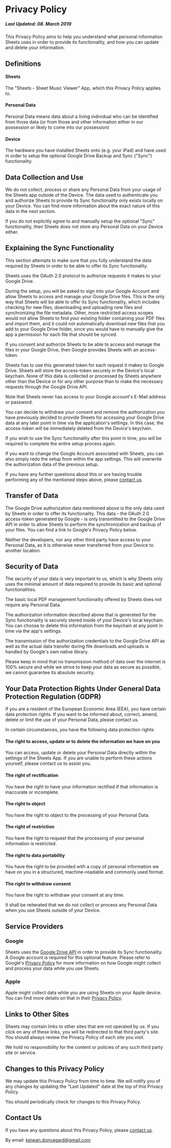 # Privacy Policy
##### Last Updated: 08. March 2019

This Privacy Policy aims to help you understand what personal information Sheets uses in order to provide its functionality, and how you can update and delete your information.



## Definitions

#### Sheets
The "Sheets - Sheet Music Viewer" App, which this Privacy Policy applies to.

#### Personal Data
Personal Data means data about a living individual who can be identified from those data (or from those and other information either in our possession or likely to come into our possession)

#### Device
The hardware you have installed Sheets onto (e.g. your iPad) and have used in order to setup the optional Google Drive Backup and Sync ("Sync") functionality.



## Data Collection and Use

We do not collect, process or share any Personal Data from your usage of the Sheets app outside of the Device. The data used to authenticate you and authorize Sheets to provide its Sync functionality only exists locally on your Device. You can find more information about the exact nature of this data in the next section.

If you do not explicitly agree to and manually setup the optional "Sync" functionality, then Sheets does not store any Personal Data on your Device either.

## Explaining the Sync Functionality

This section attempts to make sure that you fully understand the data required by Sheets in order to be able to offer its Sync functionality.

Sheets uses the OAuth 2.0 protocol to authorize requests it makes to your Google Drive.

During the setup, you will be asked to sign into your Google Account and allow Sheets to access and manage your Google Drive files. This is the only way that Sheets will be able to offer its Sync functionality, which includes checking for new files, downloading and uploading new files and synchronizing the file metadata. Other, more restricted access scopes would not allow Sheets to find your existing folder containing your PDF files and import them, and it could not automatically download new files that you add to your Google Drive folder, since you would have to manually give the app a permission for each file that should be synced.

If you consent and authorize Sheets to be able to access and manage the files in your Google Drive, then Google provides Sheets with an access-token.

Sheets has to use this generated token for each request it makes to Google Drive. Sheets will store the access-token securely in the Device's local keychain. None of this data is collected or processed by Sheets anywhere other than the Device or for any other purpose than to make the necessary requests through the Google Drive API.

Note that Sheets never has access to your Google account's E-Mail address or password.

You can decide to withdraw your consent and remove the authorization you have previously decided to provide Sheets for accessing your Google Drive data at any later point in time via the application's settings. In this case, the access-token will be immediately deleted from the Device's keychain.

If you wish to use the Sync functionality after this point in time, you will be required to complete the entire setup process again.

If you want to change the Google Account associated with Sheets, you can also simply redo the setup from within the app settings. This will overwrite the authorization data of the previous setup.

If you have any further questions about this or are having trouble performing any of the mentioned steps above, please [contact us](http://www.keiwando.com/contact).

## Transfer of Data

The Google Drive authorization data mentioned above is the only data used by Sheets in order to offer its functionality. This data - the OAuth 2.0 access-token generated by Google - is only transmitted to the Google Drive API in order to allow Sheets to perform the synchronization and backup of your files. You can find a link to Google's Privacy Policy below.

Neither the developers, nor any other third party have access to your Personal Data, as it is otherwise never transferred from your Device to another location.

## Security of Data

The security of your data is very important to us, which is why Sheets only uses the minimal amount of data required to provide its basic and optional functionalities. 

The basic local PDF management functionality offered by Sheets does not require any Personal Data.

The authorization information described above that is generated for the Sync functionality is securely stored inside of your Device's local keychain. You can choose to delete this information from the keychain at any point in time via the app's settings.

The transmission of the authorization credentials to the Google Drive API as well as the actual data transfer during file downloads and uploads is handled by Google's own native library.

Please keep in mind that no transmission method of data over the internet is 100% secure and while we strive to keep your data as secure as possible, we cannot guarantee its absolute security.

## Your Data Protection Rights Under General Data Protection Regulation (GDPR)

If you are a resident of the European Economic Area (EEA), you have certain data protection rights. If you want to be informed about, correct, amend, delete or limit the use of your Personal Data, please contact us.

In certain circumstances, you have the following data protection rights:

#### The right to access, update or to delete the information we have on you
You can access, update or delete your Personal Data directly within the settings of the Sheets App. If you are unable to perform these actions yourself, please contact us to assist you.

#### The right of rectification
You have the right to have your information rectified if that information is inaccurate or incomplete.

#### The right to object
You have the right to object to the processing of your Personal Data.

#### The right of restriction
You have the right to request that the processing of your personal information is restricted.

#### The right to data portability
You have the right to be provided with a copy of personal information we have on you in a structured, machine-readable and commonly used format.

#### The right to withdraw consent
You have the right to withdraw your consent at any time.


It shall be reiterated that we do not collect or process any Personal Data when you use Sheets outside of your Device.

## Service Providers

### Google

Sheets uses the [Google Drive API](https://developers.google.com/drive/api/v3/about-auth) in order to provide its Sync functionality. A Google account is required for this optional feature. Please refer to Google's [Privacy Policy](https://policies.google.com/privacy?hl=en) for more information on how Google might collect and process your data while you use Sheets.

### Apple

Apple might collect data while you are using Sheets on your Apple device. You can find more details on that in their [Privacy Policy](https://www.apple.com/legal/privacy/de-ww/).

## Links to Other Sites

Sheets may contain links to other sites that are not operated by us. If you click on any of these links, you will be redirected to that third party's site. You should always review the Privacy Policy of each site you visit. 

We hold no responsibility for the content or policies of any such third party site or service.

## Changes to this Privacy Policy

We may update this Privacy Policy from time to time. We will notify you of any changes by updating the "Last Updated" date at the top of this Privacy Policy.

You should periodically check for changes to this Privacy Policy.

## Contact Us

If you have any questions about this Privacy Policy, please [contact us](http://www.keiwando.com/contact).

By email: keiwan.donyagard@gmail.com


